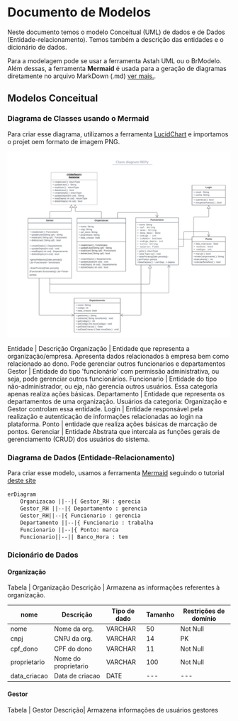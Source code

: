 # Documento de Modelos

Neste documento temos o modelo Conceitual (UML) de dados e de Dados (Entidade-relacionamento). Temos também a descrição das entidades e o dicionário de dados.

Para a modelagem pode se usar a ferramenta Astah UML ou o BrModelo. Além dessas, a ferramenta **Mermaid** é usada para a geração de diagramas diretamente no arquivo MarkDown (.md) [ver mais.](https://github.blog/2022-02-14-include-diagrams-markdown-files-mermaid/).


## Modelos Conceitual

### Diagrama de Classes usando o Mermaid
Para criar esse diagrama, utilizamos a ferramenta [LucidChart](https://www.lucidchart.com/blog/pt) e importamos o projet oem formato de imagem PNG.

![Figura 1: Diagrama de Classe REPy](images/REPy_Class_Diagram_UML.png)

Entidade | Descrição
Organização | Entidade que representa a organização/empresa. Apresenta dados relacionados à empresa bem como relacionado ao dono. Pode gerenciar outros funcionarios e departamentos
Gestor | Entidade do tipo 'funcionário' com permissão administrativa, ou seja, pode gerenciar outros funcionários.
Funcionario | Entidade do tipo não-administrador, ou eja, não gerencia outros usuários. Essa categoria apenas realiza ações básicas.
Departamento | Entidade que representa os departamentos de uma organização. Usuários da categoria: Organização e Gestor controlam essa entidade.
Login | Entidade responsável pela realização e autenticação de informações relacionadas ao login na plataforma.
Ponto | entidade que realiza ações básicas de marcação de pontos.
Gerenciar | Entidade Abstrata que intercala as funções gerais de gerenciamento (CRUD) dos usuários do sistema. 

### Diagrama de Dados (Entidade-Relacionamento)

Para criar esse modelo, usamos a ferramenta [Mermaid](https://mermaid.js.org/) seguindo o tutorial [deste site](https://mermaid.js.org/syntax/entityRelationshipDiagram.html)


```mermaid
erDiagram
    Organizacao ||--|{ Gestor_RH : gerecia
    Gestor_RH ||--|{ Departamento : gerencia
    Gestor_RH||--|{ Funcionario : gerencia
    Departamento ||--|{ Funcionario : trabalha
    Funcionario ||--|{ Ponto: marca
    Funcionario||--|| Banco_Hora : tem
```

### Dicionário de Dados

#### Organização
Tabela | Organização
Descrição | Armazena as informações referentes à organização.

| nome      | Descrição     | Tipo de dado  | Tamanho | Restrições de domínio |
|-----------|---------------|---------------|---------|---------------|
|  nome     | Nome da org.  | VARCHAR       |  50 | Not Null   |
|  cnpj     | CNPJ da org.  | VARCHAR       |  14 |     PK     |
|  cpf_dono | CPF do dono   | VARCHAR       |  11 |   Not Null |
|proprietario| Nome do proprietario| VARCHAR| 100 | Not Null   |
| data_criacao| Data de criacao| DATE       | --- | ---        |

#### Gestor

Tabela | Gestor
Descrição| Armazena informações de usuários gestores
